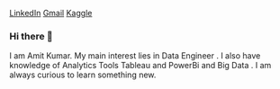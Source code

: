 [LinkedIn](https://www.linkedin.com/in/amit-kumar-2797351a9/) [Gmail](amit2016jiit@gmail.com) [Kaggle](https://www.kaggle.com/amitjiit)


### Hi there 👋
I am Amit Kumar. My main interest lies in Data Engineer . I also have knowledge of Analytics Tools Tableau and PowerBi and Big Data . I am always curious to learn something new.

<!--
**amit-jiit/amit-jiit** is a ✨ _special_ ✨ repository because its `README.md` (this file) appears on your GitHub profile.

Here are some ideas to get you started:

- 🔭 I’m currently working on ...
- 🌱 I’m currently learning Big Data
- 👯 I’m looking to collaborate on Machine learning, Deep learning , OpenCv Project
- 🤔 I’m looking for help with ...
- 💬 Ask me about ...
📫 How to reach me: Contact me directly on this [mail](amit2016jiit@gmail.com)
- 😄 Pronouns: ...
- ⚡ Fun fact: I dont watch movie
-->
